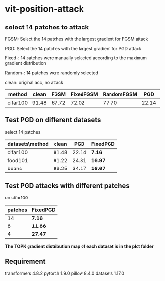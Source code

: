 # vit-position-attack

## select 14 patches to attack

FGSM: Select the 14 patches with the largest gradient for FGSM attack

PGD: Select the 14 patches with the largest gradient for PGD attack

Fixed-: 14 patches were manually selected according to the maximum gradient distribution

Random-: 14 patches were randomly selected

clean: original acc, no attack

|method  |clean|FGSM|FixedFGSM|RandomFGSM|PGD|FixedPGD|RandomPGD|
|--------|-----|----|---------|----------|---|--------|---------|
|cifar100|91.48|67.72|72.02   |77.70     |22.14|**7.16**|61.43  |

## Test PGD on different datasets

select 14 patches

|datasets\method|clean|PGD|FixedPGD|
|---------------|-----|---|--------|
|cifar100       |91.48|22.14|**7.16**|
|food101        |91.22|24.81|**16.97**|
|beans          |99.25|34.17|**16.67**|

## Test PGD attacks with different patches

on cifar100

|patches|FixedPGD|
|-------|--------|
|14|**7.16**|
|8|**11.86**|
|4|**27.47**|

**The TOPK gradient distribution map of each dataset is in the plot folder**

## Requirement

transformers 4.8.2
pytorch 1.9.0
pillow 8.4.0
datasets 1.17.0


